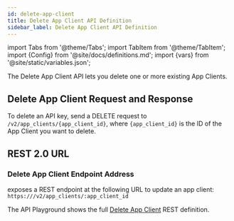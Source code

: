 ```yaml
---
id: delete-app-client
title: Delete App Client API Definition
sidebar_label: Delete App Client API Definition
---
```


import Tabs from '@theme/Tabs';
import TabItem from '@theme/TabItem';
import {Config} from '@site/docs/definitions.md';
import {vars} from '@site/static/variables.json';

The Delete App Client API lets you delete one or more existing App Clients.

## Delete App Client Request and Response

To delete an API key, send a DELETE request to `/v2/app_clients/{app_client_id}`, 
where `{app_client_id}` is the ID of the App Client you want to delete.

## REST 2.0 URL

### Delete App Client Endpoint Address

<Config v="names.product"/> exposes a REST endpoint at the following URL
to update an app client:
<code>https://<Config v="domains.rest.indexing"/>/v2/app_clients/:app_client_id</code>

The API Playground shows the full [Delete App Client](/docs/rest-api/delete-app-client) REST definition.
